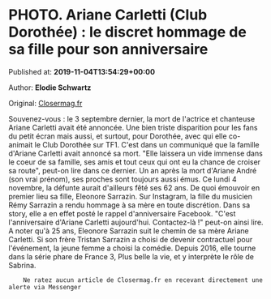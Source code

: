 
# PHOTO. Ariane Carletti (Club Dorothée) : le discret hommage de sa fille pour son anniversaire

Published at: **2019-11-04T13:54:29+00:00**

Author: **Elodie Schwartz**

Original: [Closermag.fr](https://www.closermag.fr/people/photo-ariane-carletti-club-dorothee-le-discret-hommage-de-sa-fille-pour-son-anni-1044364)

Souvenez-vous : le 3 septembre dernier, la mort de l'actrice et chanteuse Ariane Carletti avait été annoncée. Une bien triste disparition pour les fans du petit écran mais aussi, et surtout, pour Dorothée, avec qui elle co-animait le Club Dorothée sur TF1. C'est dans un communiqué que la famille d'Ariane Carletti avait annoncé sa mort. "Elle laissera un vide immense dans le coeur de sa famille, ses amis et tout ceux qui ont eu la chance de croiser sa route", peut-on lire dans ce dernier.
Un an après la mort d'Ariane André (son vrai prénom), ses proches sont toujours aussi émus. Ce lundi 4 novembre, la défunte aurait d'ailleurs fêté ses 62 ans. De quoi émouvoir en premier lieu sa fille, Eleonore Sarrazin. Sur Instagram, la fille du musicien Rémy Sarrazin a rendu hommage à sa mère en toute discrétion. Dans sa story, elle a en effet posté le rappel d'anniversaire Facebook. "C'est l'anniversaire d'Ariane Carletti aujourd'hui. Contactez-là !" peut-on ainsi lire.
A noter qu'à 25 ans, Eleonore Sarrazin suit le chemin de sa mère Ariane Carletti. Si son frère Tristan Sarrazin a choisi de devenir contractuel pour l'événement, la jeune femme a choisi la comédie. Depuis 2016, elle tourne dans la série phare de France 3, Plus belle la vie, et y interprète le rôle de Sabrina.

        Ne ratez aucun article de Closermag.fr en recevant directement une alerte via Messenger
      
